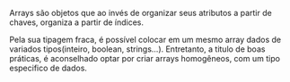 Arrays são objetos que ao invés de organizar seus atributos a partir de chaves,
organiza a partir de índices.

Pela sua tipagem fraca, é possível colocar em um mesmo array
dados de variados tipos(inteiro, boolean, strings...). Entretanto, a titulo de boas práticas, é aconselhado optar por criar arrays homogêneos, com um tipo especifico de dados.